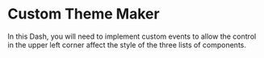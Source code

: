 # Custom Theme Maker

In this Dash, you will need to implement custom events to allow the control in the upper left corner affect the style of the three lists of components.